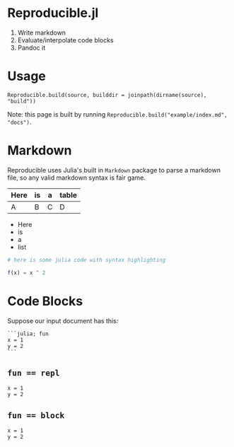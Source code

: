 # Reproducible.jl

1. Write markdown
2. Evaluate/interpolate code blocks
3. Pandoc it 

# Usage 

`Reproducible.build(source, builddir = joinpath(dirname(source), "build"))`

Note: this page is built by running `Reproducible.build("example/index.md", "docs")`.

# Markdown

Reproducible uses Julia's built in `Markdown` package to parse a markdown file, so any 
valid markdown syntax is fair game.

| Here | is | a | table |
|------|----|---|-------|
| A    | B  | C | D     |

- Here
- is
- a
- list

```julia
# here is some julia code with syntax highlighting

f(x) = x ^ 2
```


# Code Blocks

Suppose our input document has this:
````
```julia; fun
x = 1 
y = 2
```
````


## `fun == repl`

```julia; repl;
x = 1
y = 2 
```

## `fun == block`

```julia; block
x = 1
y = 2
```



